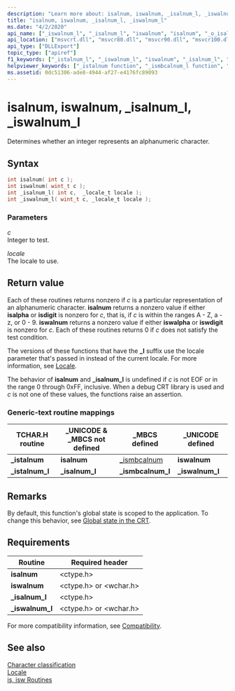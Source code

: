 ```yaml
---
description: "Learn more about: isalnum, iswalnum, _isalnum_l, _iswalnum_l"
title: "isalnum, iswalnum, _isalnum_l, _iswalnum_l"
ms.date: "4/2/2020"
api_name: ["_iswalnum_l", "_isalnum_l", "iswalnum", "isalnum", "_o_isalnum", "_o_iswalnum"]
api_location: ["msvcrt.dll", "msvcr80.dll", "msvcr90.dll", "msvcr100.dll", "msvcr100_clr0400.dll", "msvcr110.dll", "msvcr110_clr0400.dll", "msvcr120.dll", "msvcr120_clr0400.dll", "ucrtbase.dll", "api-ms-win-crt-string-l1-1-0.dll", "ntoskrnl.exe", "api-ms-win-crt-private-l1-1-0.dll"]
api_type: ["DLLExport"]
topic_type: ["apiref"]
f1_keywords: ["_istalnum_l", "_iswalnum_l", "iswalnum", "_isalnum_l", "isalnum", "_istalnum"]
helpviewer_keywords: ["_istalnum function", "_ismbcalnum_l function", "iswalnum function", "isalnum function", "istalnum function", "_isalnum_l function", "_istalnum_l function", "_iswalnum_l function"]
ms.assetid: 0dc51306-ade8-4944-af27-e4176fc89093
---
```

# isalnum, iswalnum, _isalnum_l, _iswalnum_l

Determines whether an integer represents an alphanumeric character.

## Syntax

```C
int isalnum( int c );
int iswalnum( wint_t c );
int _isalnum_l( int c,  _locale_t locale );
int _iswalnum_l( wint_t c, _locale_t locale );
```

### Parameters

*c*<br/>
Integer to test.

*locale*<br/>
The locale to use.

## Return value

Each of these routines returns nonzero if *c* is a particular representation of an alphanumeric character. **isalnum** returns a nonzero value if either **isalpha** or **isdigit** is nonzero for *c*, that is, if *c* is within the ranges A - Z, a - z, or 0 - 9. **iswalnum** returns a nonzero value if either **iswalpha** or **iswdigit** is nonzero for *c*. Each of these routines returns 0 if *c* does not satisfy the test condition.

The versions of these functions that have the **_l** suffix use the locale parameter that's passed in instead of the current locale. For more information, see [Locale](../locale.md).

The behavior of **isalnum** and **_isalnum_l** is undefined if *c* is not EOF or in the range 0 through 0xFF, inclusive. When a debug CRT library is used and *c* is not one of these values, the functions raise an assertion.

### Generic-text routine mappings

|TCHAR.H routine|_UNICODE & _MBCS not defined|_MBCS defined|_UNICODE defined|
|---------------------|------------------------------------|--------------------|-----------------------|
|**_istalnum**|**isalnum**|[_ismbcalnum](ismbcalnum-functions.md)|**iswalnum**|
|**_istalnum_l**|**_isalnum_l**|**_ismbcalnum_l**|**_iswalnum_l**|

## Remarks

By default, this function's global state is scoped to the application. To change this behavior, see [Global state in the CRT](../global-state.md).

## Requirements

|Routine|Required header|
|-------------|---------------------|
|**isalnum**|\<ctype.h>|
|**iswalnum**|\<ctype.h> or \<wchar.h>|
|**_isalnum_l**|\<ctype.h>|
|**_iswalnum_l**|\<ctype.h> or \<wchar.h>|

For more compatibility information, see [Compatibility](../compatibility.md).

## See also

[Character classification](../character-classification.md)\
[Locale](../locale.md)\
[is, isw Routines](../is-isw-routines.md)
